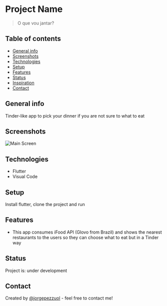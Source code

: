 # Project Name
> O que vou jantar?

## Table of contents
* [General info](#general-info)
* [Screenshots](#screenshots)
* [Technologies](#technologies)
* [Setup](#setup)
* [Features](#features)
* [Status](#status)
* [Inspiration](#inspiration)
* [Contact](#contact)

## General info
Tinder-like app to pick your dinner if you are not sure to what to eat 

## Screenshots
![Main Screen](./docs/demonstration.gif)

## Technologies
* Flutter
* Visual Code

## Setup
Install flutter, clone the project and run

## Features
* This app consumes iFood API (Glovo from Brazil) and shows the nearest restaurants to the users so they can choose what to eat but in a Tinder way

## Status
Project is: under development

## Contact
Created by [@jorgepezzuol](https://www.linkedin.com/in/jorge-pezzuol/) - feel free to contact me!
